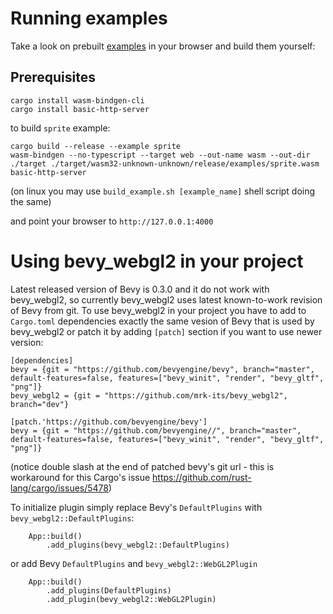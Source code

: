 
# Running examples

Take a look on prebuilt [examples](http://mrk.sed.pl/bevy-showcase/#contributors) in your browser and build them yourself:

## Prerequisites

```
cargo install wasm-bindgen-cli
cargo install basic-http-server
```

to build `sprite` example:
```
cargo build --release --example sprite
wasm-bindgen --no-typescript --target web --out-name wasm --out-dir ./target ./target/wasm32-unknown-unknown/release/examples/sprite.wasm
basic-http-server
```
(on linux you may use `build_example.sh [example_name]` shell script doing the same)


and point your browser to `http://127.0.0.1:4000`

# Using **bevy_webgl2** in your project

Latest released version of Bevy is 0.3.0 and it do not work with bevy_webgl2, so currently bevy_webgl2 uses latest known-to-work revision of Bevy from git. To use bevy_webgl2 in your project you have to add to `Cargo.toml` dependencies exactly the same vesion of Bevy that is used by bevy_webgl2 or patch it by adding `[patch]` section if you want to use newer version:

```
[dependencies]
bevy = {git = "https://github.com/bevyengine/bevy", branch="master", default-features=false, features=["bevy_winit", "render", "bevy_gltf", "png"]}
bevy_webgl2 = {git = "https://github.com/mrk-its/bevy_webgl2", branch="dev"}

[patch.'https://github.com/bevyengine/bevy']
bevy = {git = "https://github.com/bevyengine//", branch="master", default-features=false, features=["bevy_winit", "render", "bevy_gltf", "png"]}
```

(notice double slash at the end of patched bevy's git url - this is workaround for this Cargo's issue https://github.com/rust-lang/cargo/issues/5478)

To initialize plugin simply replace Bevy's `DefaultPlugins` with `bevy_webgl2::DefaultPlugins`:
```
    App::build()
        .add_plugins(bevy_webgl2::DefaultPlugins)
```
or add Bevy `DefaultPlugins` and `bevy_webgl2::WebGL2Plugin`
```
    App::build()
        .add_plugins(DefaultPlugins)
        .add_plugin(bevy_webgl2::WebGL2Plugin)
```
